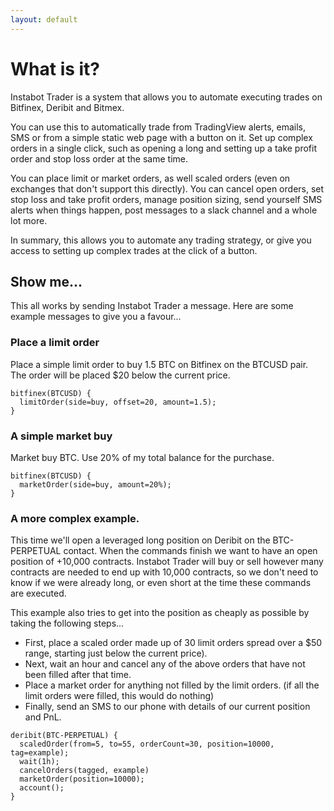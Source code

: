 ```yaml
---
layout: default
---
```



# What is it?

Instabot Trader is a system that allows you to automate executing trades on Bitfinex,
Deribit and Bitmex.

You can use this to automatically trade from TradingView alerts, emails, SMS or
from a simple static web page with a button on it. Set up complex orders in
a single click, such as opening a long and setting up a take profit order and
stop loss order at the same time.

You can place limit or market orders, as well scaled orders (even on exchanges
that don't support this directly). You can cancel open orders, set stop loss
and take profit orders, manage position sizing, send yourself SMS alerts when
things happen, post messages to a slack channel and a whole lot more.

In summary, this allows you to automate any trading strategy, or give you access
to setting up complex trades at the click of a button.

## Show me...

This all works by sending Instabot Trader a message. Here are some example
messages to give you a favour...


### Place a limit order

Place a simple limit order to buy 1.5 BTC on Bitfinex on the BTCUSD pair.
The order will be placed $20 below the current price.

```
bitfinex(BTCUSD) {
  limitOrder(side=buy, offset=20, amount=1.5);
}
```

### A simple market buy

Market buy BTC. Use 20% of my total balance for the purchase.

```
bitfinex(BTCUSD) {
  marketOrder(side=buy, amount=20%);
}
```


### A more complex example.

This time we'll open a leveraged long position on Deribit on the BTC-PERPETUAL
contact. When the commands finish we want to have an open position of +10,000 contracts.
Instabot Trader will buy or sell however many contracts are needed to end up
with 10,000 contracts, so we don't need to know if we were already long, or
even short at the time these commands are executed.

This example also tries to get into the position as cheaply as possible by
taking the following steps...

* First, place a scaled order made up of 30 limit orders spread over a $50
  range, starting just below the current price).
* Next, wait an hour and cancel any of the above orders that have not been
  filled after that time.
* Place a market order for anything not filled by the limit orders.
  (if all the limit orders were filled, this would do nothing)
* Finally, send an SMS to our phone with details of our current position and PnL.

```
deribit(BTC-PERPETUAL) {
  scaledOrder(from=5, to=55, orderCount=30, position=10000, tag=example);
  wait(1h);
  cancelOrders(tagged, example)
  marketOrder(position=10000);
  account();
}
```
